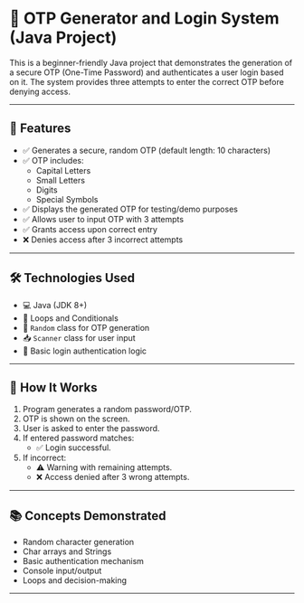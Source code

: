 # 🔐 OTP Generator and Login System (Java Project)

This is a beginner-friendly Java project that demonstrates the generation of a secure OTP (One-Time Password) and authenticates a user login based on it. The system provides three attempts to enter the correct OTP before denying access.

---

## 📌 Features

- ✅ Generates a secure, random OTP (default length: 10 characters)
- ✅ OTP includes:
  - Capital Letters
  - Small Letters
  - Digits
  - Special Symbols
- ✅ Displays the generated OTP for testing/demo purposes
- ✅ Allows user to input OTP with 3 attempts
- ✅ Grants access upon correct entry
- ❌ Denies access after 3 incorrect attempts

---

## 🛠 Technologies Used

- 💻 Java (JDK 8+)
- 🔄 Loops and Conditionals
- 🎲 `Random` class for OTP generation
- 📥 `Scanner` class for user input
- 🔐 Basic login authentication logic

---

## 🚀 How It Works

1. Program generates a random password/OTP.
2. OTP is shown on the screen.
3. User is asked to enter the password.
4. If entered password matches:
   - ✅ Login successful.
5. If incorrect:
   - ⚠️ Warning with remaining attempts.
   - ❌ Access denied after 3 wrong attempts.

---

## 📚 Concepts Demonstrated

- Random character generation
- Char arrays and Strings
- Basic authentication mechanism
- Console input/output
- Loops and decision-making

---
